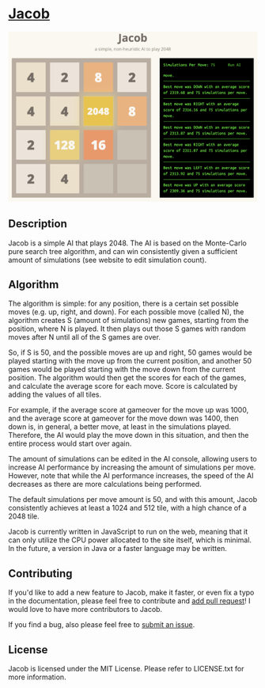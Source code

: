 # [Jacob](https://xtrp.github.io/jacob/)
![Demo Image](demo_image.png)

## Description

Jacob is a simple AI that plays 2048. The AI is based on the Monte-Carlo pure search tree algorithm, and can win consistently given a sufficient amount of simulations (see website to edit simulation count).

## Algorithm

The algorithm is simple: for any position, there is a certain set possible moves (e.g. up, right, and down). For each possible move (called N), the algorithm creates S (amount of simulations) new games, starting from the position, where N is played. It then plays out those S games with random moves after N until all of the S games are over.

So, if S is 50, and the possible moves are up and right, 50 games would be played starting with the move up from the current position, and another 50 games would be played starting with the move down from the current position. The algorithm would then get the scores for each of the games, and calculate the average score for each move. Score is calculated by adding the values of all tiles.

For example, if the average score at gameover for the move up was 1000, and the average score at gameover for the move down was 1400, then down is, in general, a better move, at least in the simulations played. Therefore, the AI would play the move down in this situation, and then the entire process would start over again.

The amount of simulations can be edited in the AI console, allowing users to increase AI performance by increasing the amount of simulations per move. However, note that while the AI performance increases, the speed of the AI decreases as there are more calculations being performed.

The default simulations per move amount is 50, and with this amount, Jacob consistently achieves at least a 1024 and 512 tile, with a high chance of a 2048 tile.

Jacob is currently written in JavaScript to run on the web, meaning that it can only utilize the CPU power allocated to the site itself, which is minimal. In the future, a version in Java or a faster language may be written.

## Contributing

If you'd like to add a new feature to Jacob, make it faster, or even fix a typo in the documentation, please feel free to contribute and [add pull request](https://github.com/xtrp/jacob/compare)! I would love to have more contributors to Jacob.

If you find a bug, also please feel free to [submit an issue](https://github.com/xtrp/jacob/issues/new).

## License

Jacob is licensed under the MIT License. Please refer to LICENSE.txt for more information.
